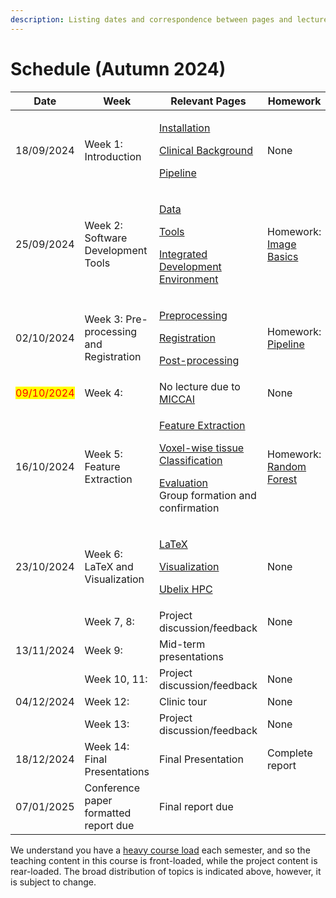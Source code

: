 ```yaml
---
description: Listing dates and correspondence between pages and lectures in the course.
---
```


# Schedule (Autumn 2024)

<table><thead><tr><th width="151">Date</th><th width="297">Week</th><th width="263">Relevant Pages</th><th>Homework</th></tr></thead><tbody><tr><td>18/09/2024</td><td>Week 1: Introduction</td><td><p><a href="installation.md">Installation</a></p><p><a href="../introduction/clinical-background.md">Clinical Background</a></p><p><a href="../introduction/pipeline.md">Pipeline</a></p></td><td>None</td></tr><tr><td>25/09/2024</td><td>Week 2: Software Development Tools</td><td><p><a href="../introduction/data.md">Data</a></p><p><a href="tools/">Tools</a></p><p><a href="tools/ide.md">Integrated Development Environment</a></p></td><td>Homework: <a href="../exercises/image-basics.md">Image Basics</a></td></tr><tr><td>02/10/2024</td><td>Week 3: Pre-processing and Registration</td><td><p><a href="../pipeline/pre-processing.md">Preprocessing</a></p><p><a href="../pipeline/registration.md">Registration</a></p><p><a href="../pipeline/post-processing.md">Post-processing</a></p></td><td>Homework: <a href="../exercises/pipeline.md">Pipeline</a></td></tr><tr><td><mark style="color:red;">09/10/2024</mark></td><td>Week 4: </td><td>No lecture due to <a href="https://conferences.miccai.org/2024/en/">MICCAI</a></td><td>None</td></tr><tr><td>16/10/2024</td><td>Week 5: Feature Extraction</td><td><p><a href="../pipeline/feature-extraction.md">Feature Extraction</a></p><p><a href="../pipeline/voxel-wise-tissue-classification.md">Voxel-wise tissue Classification</a></p><p><a href="../pipeline/evaluation.md">Evaluation</a><br>Group formation and confirmation</p></td><td>Homework: <a href="../exercises/random-forest.md">Random Forest</a></td></tr><tr><td>23/10/2024</td><td>Week 6: LaTeX and Visualization</td><td><p><a href="latex.md">LaTeX</a></p><p><a href="visualization.md">Visualization</a></p><p><a href="tools/ubelix-hpc.md">Ubelix HPC</a></p></td><td>None</td></tr><tr><td></td><td>Week 7, 8:</td><td>Project discussion/feedback</td><td>None</td></tr><tr><td>13/11/2024</td><td>Week 9: </td><td>Mid-term presentations</td><td></td></tr><tr><td></td><td>Week 10, 11:</td><td>Project discussion/feedback</td><td>None</td></tr><tr><td>04/12/2024</td><td>Week 12:</td><td>Clinic tour</td><td>None</td></tr><tr><td></td><td>Week 13:</td><td>Project discussion/feedback</td><td>None</td></tr><tr><td>18/12/2024</td><td>Week 14: Final Presentations</td><td>Final Presentation</td><td>Complete report</td></tr><tr><td>07/01/2025</td><td>Conference paper formatted report due</td><td>Final report due </td><td></td></tr></tbody></table>

We understand you have a [heavy course load](https://www.bme.master.unibe.ch/unibe/portal/fak\_medizin/micro\_mbmeng/content/e278504/e278505/e1092234/rightcol1092240/Course-Structure\_from-fall-22\_2023-05-15\_eng.pdf) each semester, and so the teaching content in this course is front-loaded, while the project content is rear-loaded. The broad distribution of topics is indicated above, however, it is subject to change.

